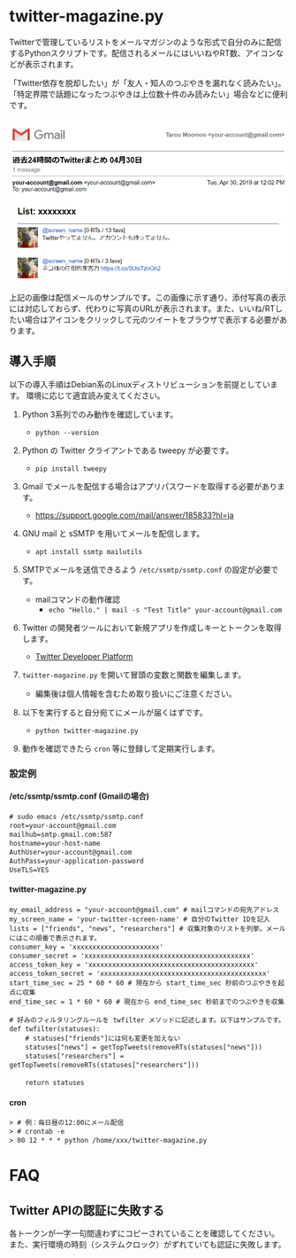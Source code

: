 # twitter-magazine.py

Twitterで管理しているリストをメールマガジンのような形式で自分のみに配信するPythonスクリプトです。配信されるメールにはいいねやRT数、アイコンなどが表示されます。

「Twitter依存を脱却したい」が「友人・知人のつぶやきを漏れなく読みたい」。
「特定界隈で話題になったつぶやきは上位数十件のみ読みたい」場合などに便利です。

![実行例](https://github.com/usi3/twitter-magazine.py/blob/master/sample.png?raw=true)

上記の画像は配信メールのサンプルです。この画像に示す通り、添付写真の表示には対応しておらず、代わりに写真のURLが表示されます。また、いいね/RTしたい場合はアイコンをクリックして元のツイートをブラウザで表示する必要があります。

## 導入手順
以下の導入手順はDebian系のLinuxディストリビューションを前提としています。
環境に応じて適宜読み変えてください。

1. Python 3系列でのみ動作を確認しています。
    - `python --version`
    
2. Python の Twitter クライアントである tweepy が必要です。
    - `pip install tweepy`
    
3. Gmail でメールを配信する場合はアプリパスワードを取得する必要があります。
    - https://support.google.com/mail/answer/185833?hl=ja
    
4. GNU mail と sSMTP を用いてメールを配信します。
    - `apt install ssmtp mailutils`
    
5. SMTPでメールを送信できるよう `/etc/ssmtp/ssmtp.conf` の設定が必要です。
    - mailコマンドの動作確認
        - `echo "Hello." | mail -s "Test Title" your-account@gmail.com`
        
6. Twitter の開発者ツールにおいて新規アプリを作成しキーとトークンを取得します。
    - [Twitter Developer Platform](https://developer.twitter.com/)

7. `twitter-magazine.py` を開いて冒頭の変数と関数を編集します。
    - 編集後は個人情報を含むため取り扱いにご注意ください。

8. 以下を実行すると自分宛てにメールが届くはずです。
    - `python twitter-magazine.py`
   
9. 動作を確認できたら `cron` 等に登録して定期実行します。

### 設定例
#### /etc/ssmtp/ssmtp.conf (Gmailの場合)
    # sudo emacs /etc/ssmtp/ssmtp.conf
    root=your-account@gmail.com
    mailhub=smtp.gmail.com:587
    hostname=your-host-name
    AuthUser=your-account@gmail.com
    AuthPass=your-application-password
    UseTLS=YES

#### twitter-magazine.py
    my_email_address = "your-account@gmail.com" # mailコマンドの宛先アドレス
    my_screen_name = 'your-twitter-screen-name' # 自分のTwitter IDを記入
    lists = ["friends", "news", "researchers"] # 収集対象のリストを列挙。メールにはこの順番で表示されます。
    consumer_key = 'xxxxxxxxxxxxxxxxxxxxxx'
    consumer_secret = 'xxxxxxxxxxxxxxxxxxxxxxxxxxxxxxxxxxxxxxxxxx'
    access_token_key = 'xxxxxxxxxxxxxxxxxxxxxxxxxxxxxxxxxxxxxxxxxx'
    access_token_secret = 'xxxxxxxxxxxxxxxxxxxxxxxxxxxxxxxxxxxxxxxxxx'
    start_time_sec = 25 * 60 * 60 # 現在から start_time_sec 秒前のつぶやきを起点に収集
    end_time_sec = 1 * 60 * 60 # 現在から end_time_sec 秒前までのつぶやきを収集

    # 好みのフィルタリングルールを twfilter メソッドに記述します。以下はサンプルです。
    def twfilter(statuses):
        # statuses["friends"]には何も変更を加えない
        statuses["news"] = getTopTweets(removeRTs(statuses["news"]))
        statuses["researchers"] = getTopTweets(removeRTs(statuses["researchers"]))

        return statuses

#### cron
    > # 例：毎日昼の12:00にメール配信
    > # crontab -e
    > 00 12 * * * python /home/xxx/twitter-magazine.py 

# FAQ
## Twitter APIの認証に失敗する
各トークンが一字一句間違わずにコピーされていることを確認してください。
また、実行環境の時刻（システムクロック）がずれていても認証に失敗します。



